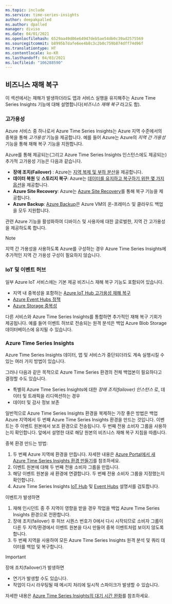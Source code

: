 ```yaml
---
ms.topic: include
ms.service: time-series-insights
author: deepakpalled
ms.author: dpalled
manager: diviso
ms.date: 04/01/2021
ms.openlocfilehash: 6529aa49d06e64947deb5ae54db0c39ad2575569
ms.sourcegitcommit: b8995b7dafe6ee4b8c3c2b0c759b874dff74d96f
ms.translationtype: HT
ms.contentlocale: ko-KR
ms.lasthandoff: 04/03/2021
ms.locfileid: "106288590"
---
```

## <a name="business-disaster-recovery"></a>비즈니스 재해 복구

이 섹션에서는 재해가 발생하더라도 앱과 서비스 실행을 유지해주는 Azure Time Series Insights 기능에 대해 설명합니다(*비즈니스 재해 복구* 라고도 함).

### <a name="high-availability"></a>고가용성

Azure 서비스 중 하나로서 Azure Time Series Insights는 Azure 지역 수준에서의 중복을 통해 *고가용성* 기능을 제공합니다. 예를 들어 Azure는 Azure의 *지역 간 가용성* 기능을 통해 재해 복구 기능을 지원합니다.

Azure를 통해 제공되는(그리고 Azure Time Series Insights 인스턴스에도 제공되는) 추가적 고가용성 기능은 다음과 같습니다.

- **장애 조치(Failover)** : Azure는 [지역 복제 및 부하 분산](/azure/architecture/resiliency/recovery-loss-azure-region)을 제공합니다.
- **데이터 복원** 및 **스토리지 복구**: Azure는 [데이터를 유지하고 복구하기 위한 몇 가지 옵션](/azure/architecture/resiliency/recovery-data-corruption)을 제공합니다.
- **Azure Site Recovery**: Azure는 [Azure Site Recovery](../articles/site-recovery/index.yml)를 통해 복구 기능을 제공합니다.
- **Azure Backup**: [Azure Backup](../articles/backup/backup-architecture.md)은 Azure VM의 온-프레미스 및 클라우드 백업을 모두 지원합니다.

관련 Azure 기능을 활성화하여 디바이스 및 사용자에 대한 글로벌한, 지역 간 고가용성을 제공하도록 합니다.

> [!NOTE]
> 지역 간 가용성을 사용하도록 Azure를 구성하는 경우 Azure Time Series Insights에 추가적인 지역 간 가용성 구성이 필요하지 않습니다.

### <a name="iot-and-event-hubs"></a>IoT 및 이벤트 허브

일부 Azure IoT 서비스에는 기본 제공 비즈니스 재해 복구 기능도 포함되어 있습니다.

- 지역 내 중복성을 포함하는 [Azure IoT Hub 고가용성 재해 복구](../articles/iot-hub/iot-hub-ha-dr.md)
- [Azure Event Hubs 정책](../articles/event-hubs/event-hubs-geo-dr.md)
- [Azure Storage 중복성](../articles/storage/common/storage-redundancy.md)

다른 서비스와 Azure Time Series Insights를 통합하면 추가적인 재해 복구 기회가 제공됩니다. 예를 들어 이벤트 허브로 전송되는 원격 분석은 백업 Azure Blob Storage 데이터베이스에 유지될 수 있습니다.

### <a name="azure-time-series-insights"></a>Azure Time Series Insights

Azure Time Series Insights 데이터, 앱 및 서비스가 중단되더라도 계속 실행시킬 수 있는 여러 가지 방법이 있습니다.

그러나 다음과 같은 목적으로 Azure Time Series 환경의 전체 백업본이 필요하다고 결정할 수도 있습니다.

- 특별히 Azure Time Series Insights에 대한 *장애 조치(failover) 인스턴스* 로, 데이터 및 트래픽을 리디렉션하는 경우
- 데이터 및 감사 정보 보존

일반적으로 Azure Time Series Insights 환경을 복제하는 가장 좋은 방법은 백업 Azure 지역에서 두 번째 Azure Time Series Insights 환경을 만드는 것입니다. 이벤트는 주 이벤트 원본에서 보조 환경으로 전송됩니다. 두 번째 전용 소비자 그룹을 사용하는지 확인합니다. 앞에서 설명한 대로 해당 원본의 비즈니스 재해 복구 지침을 따릅니다.

중복 환경 만드는 방법:

1. 두 번째 Azure 지역에 환경을 만듭니다. 자세한 내용은 [Azure Portal에서 새 Azure Time Series Insights 환경 만들기](../articles/time-series-insights/time-series-insights-get-started.md)를 참조하세요.
1. 이벤트 원본에 대해 두 번째 전용 소비자 그룹을 만듭니다.
1. 해당 이벤트 원본을 새 환경에 연결합니다. 두 번째 전용 소비자 그룹을 지정했는지 확인합니다.
1. Azure Time Series Insights [IoT Hub](../articles/time-series-insights/how-to-ingest-data-iot-hub.md) 및 [Event Hubs](../articles/time-series-insights/concepts-access-policies.md) 설명서를 검토합니다.

이벤트가 발생하면

1. 재해 인시던트 중 주 지역이 영향을 받을 경우 작업을 백업 Azure Time Series Insights 환경으로 전환합니다.
1. 장애 조치(failover) 후 허브 시퀀스 번호가 0에서 다시 시작되므로 소비자 그룹이 다른 두 지역/환경에서 이벤트 원본을 다시 만들어 중복 이벤트처럼 보이지 않도록 합니다.
1. 두 번째 지역을 사용하여 모든 Azure Time Series Insights 원격 분석 및 쿼리 데이터를 백업 및 복구합니다.

> [!IMPORTANT]
> 장애 조치(failover)가 발생하면
>
> - 연기가 발생할 수도 있습니다.
> - 작업이 다시 라우팅될 때 메시지 처리에 일시적 스파이크가 발생할 수 있습니다.
>
> 자세한 내용은 [Azure Time Series Insights의 대기 시간 완화](../articles/time-series-insights/time-series-insights-environment-mitigate-latency.md)를 참조하세요.